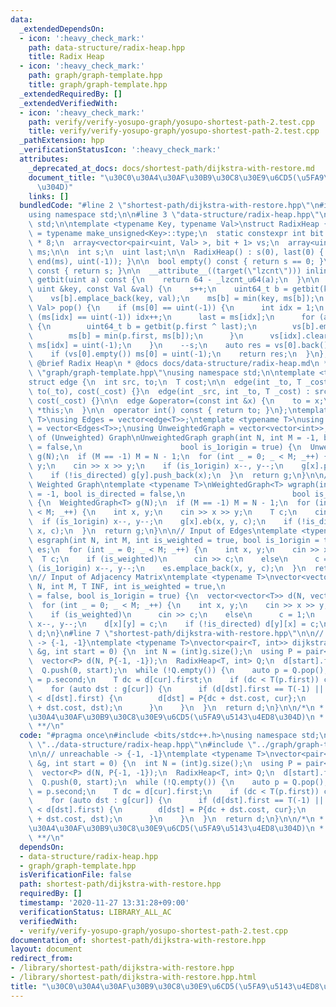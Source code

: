 ```yaml
---
data:
  _extendedDependsOn:
  - icon: ':heavy_check_mark:'
    path: data-structure/radix-heap.hpp
    title: Radix Heap
  - icon: ':heavy_check_mark:'
    path: graph/graph-template.hpp
    title: graph/graph-template.hpp
  _extendedRequiredBy: []
  _extendedVerifiedWith:
  - icon: ':heavy_check_mark:'
    path: verify/verify-yosupo-graph/yosupo-shortest-path-2.test.cpp
    title: verify/verify-yosupo-graph/yosupo-shortest-path-2.test.cpp
  _pathExtension: hpp
  _verificationStatusIcon: ':heavy_check_mark:'
  attributes:
    _deprecated_at_docs: docs/shortest-path/dijkstra-with-restore.md
    document_title: "\u30C0\u30A4\u30AF\u30B9\u30C8\u30E9\u6CD5(\u5FA9\u5143\u4ED8\
      \u304D)"
    links: []
  bundledCode: "#line 2 \"shortest-path/dijkstra-with-restore.hpp\"\n#include <bits/stdc++.h>\n\
    using namespace std;\n\n#line 3 \"data-structure/radix-heap.hpp\"\nusing namespace\
    \ std;\n\ntemplate <typename Key, typename Val>\nstruct RadixHeap {\n  using uint\
    \ = typename make_unsigned<Key>::type;\n  static constexpr int bit = sizeof(Key)\
    \ * 8;\n  array<vector<pair<uint, Val> >, bit + 1> vs;\n  array<uint, bit + 1>\
    \ ms;\n\n  int s;\n  uint last;\n\n  RadixHeap() : s(0), last(0) { fill(begin(ms),\
    \ end(ms), uint(-1)); }\n\n  bool empty() const { return s == 0; }\n\n  int size()\
    \ const { return s; }\n\n  __attribute__((target(\"lzcnt\"))) inline uint64_t\
    \ getbit(uint a) const {\n    return 64 - _lzcnt_u64(a);\n  }\n\n  void push(const\
    \ uint &key, const Val &val) {\n    s++;\n    uint64_t b = getbit(key ^ last);\n\
    \    vs[b].emplace_back(key, val);\n    ms[b] = min(key, ms[b]);\n  }\n\n  pair<uint,\
    \ Val> pop() {\n    if (ms[0] == uint(-1)) {\n      int idx = 1;\n      while\
    \ (ms[idx] == uint(-1)) idx++;\n      last = ms[idx];\n      for (auto &p : vs[idx])\
    \ {\n        uint64_t b = getbit(p.first ^ last);\n        vs[b].emplace_back(p);\n\
    \        ms[b] = min(p.first, ms[b]);\n      }\n      vs[idx].clear();\n     \
    \ ms[idx] = uint(-1);\n    }\n    --s;\n    auto res = vs[0].back();\n    vs[0].pop_back();\n\
    \    if (vs[0].empty()) ms[0] = uint(-1);\n    return res;\n  }\n};\n\n/**\n *\
    \ @brief Radix Heap\n * @docs docs/data-structure/radix-heap.md\n */\n#line 3\
    \ \"graph/graph-template.hpp\"\nusing namespace std;\n\ntemplate <typename T>\n\
    struct edge {\n  int src, to;\n  T cost;\n\n  edge(int _to, T _cost) : src(-1),\
    \ to(_to), cost(_cost) {}\n  edge(int _src, int _to, T _cost) : src(_src), to(_to),\
    \ cost(_cost) {}\n\n  edge &operator=(const int &x) {\n    to = x;\n    return\
    \ *this;\n  }\n\n  operator int() const { return to; }\n};\ntemplate <typename\
    \ T>\nusing Edges = vector<edge<T>>;\ntemplate <typename T>\nusing WeightedGraph\
    \ = vector<Edges<T>>;\nusing UnweightedGraph = vector<vector<int>>;\n\n// Input\
    \ of (Unweighted) Graph\nUnweightedGraph graph(int N, int M = -1, bool is_directed\
    \ = false,\n                      bool is_1origin = true) {\n  UnweightedGraph\
    \ g(N);\n  if (M == -1) M = N - 1;\n  for (int _ = 0; _ < M; _++) {\n    int x,\
    \ y;\n    cin >> x >> y;\n    if (is_1origin) x--, y--;\n    g[x].push_back(y);\n\
    \    if (!is_directed) g[y].push_back(x);\n  }\n  return g;\n}\n\n// Input of\
    \ Weighted Graph\ntemplate <typename T>\nWeightedGraph<T> wgraph(int N, int M\
    \ = -1, bool is_directed = false,\n                        bool is_1origin = true)\
    \ {\n  WeightedGraph<T> g(N);\n  if (M == -1) M = N - 1;\n  for (int _ = 0; _\
    \ < M; _++) {\n    int x, y;\n    cin >> x >> y;\n    T c;\n    cin >> c;\n  \
    \  if (is_1origin) x--, y--;\n    g[x].eb(x, y, c);\n    if (!is_directed) g[y].eb(y,\
    \ x, c);\n  }\n  return g;\n}\n\n// Input of Edges\ntemplate <typename T>\nEdges<T>\
    \ esgraph(int N, int M, int is_weighted = true, bool is_1origin = true) {\n  Edges<T>\
    \ es;\n  for (int _ = 0; _ < M; _++) {\n    int x, y;\n    cin >> x >> y;\n  \
    \  T c;\n    if (is_weighted)\n      cin >> c;\n    else\n      c = 1;\n    if\
    \ (is_1origin) x--, y--;\n    es.emplace_back(x, y, c);\n  }\n  return es;\n}\n\
    \n// Input of Adjacency Matrix\ntemplate <typename T>\nvector<vector<T>> adjgraph(int\
    \ N, int M, T INF, int is_weighted = true,\n                           bool is_directed\
    \ = false, bool is_1origin = true) {\n  vector<vector<T>> d(N, vector<T>(N, INF));\n\
    \  for (int _ = 0; _ < M; _++) {\n    int x, y;\n    cin >> x >> y;\n    T c;\n\
    \    if (is_weighted)\n      cin >> c;\n    else\n      c = 1;\n    if (is_1origin)\
    \ x--, y--;\n    d[x][y] = c;\n    if (!is_directed) d[y][x] = c;\n  }\n  return\
    \ d;\n}\n#line 7 \"shortest-path/dijkstra-with-restore.hpp\"\n\n// unreachable\
    \ -> {-1, -1}\ntemplate <typename T>\nvector<pair<T, int>> dijkstra_restore(WeightedGraph<T>\
    \ &g, int start = 0) {\n  int N = (int)g.size();\n  using P = pair<T, int>;\n\
    \  vector<P> d(N, P{-1, -1});\n  RadixHeap<T, int> Q;\n  d[start].first = 0;\n\
    \  Q.push(0, start);\n  while (!Q.empty()) {\n    auto p = Q.pop();\n    int cur\
    \ = p.second;\n    T dc = d[cur].first;\n    if (dc < T(p.first)) continue;\n\
    \    for (auto dst : g[cur]) {\n      if (d[dst].first == T(-1) || dc + dst.cost\
    \ < d[dst].first) {\n        d[dst] = P{dc + dst.cost, cur};\n        Q.push(dc\
    \ + dst.cost, dst);\n      }\n    }\n  }\n  return d;\n}\n\n/*\n * @brief \u30C0\
    \u30A4\u30AF\u30B9\u30C8\u30E9\u6CD5(\u5FA9\u5143\u4ED8\u304D)\n * @docs docs/shortest-path/dijkstra-with-restore.md\n\
    \ **/\n"
  code: "#pragma once\n#include <bits/stdc++.h>\nusing namespace std;\n\n#include\
    \ \"../data-structure/radix-heap.hpp\"\n#include \"../graph/graph-template.hpp\"\
    \n\n// unreachable -> {-1, -1}\ntemplate <typename T>\nvector<pair<T, int>> dijkstra_restore(WeightedGraph<T>\
    \ &g, int start = 0) {\n  int N = (int)g.size();\n  using P = pair<T, int>;\n\
    \  vector<P> d(N, P{-1, -1});\n  RadixHeap<T, int> Q;\n  d[start].first = 0;\n\
    \  Q.push(0, start);\n  while (!Q.empty()) {\n    auto p = Q.pop();\n    int cur\
    \ = p.second;\n    T dc = d[cur].first;\n    if (dc < T(p.first)) continue;\n\
    \    for (auto dst : g[cur]) {\n      if (d[dst].first == T(-1) || dc + dst.cost\
    \ < d[dst].first) {\n        d[dst] = P{dc + dst.cost, cur};\n        Q.push(dc\
    \ + dst.cost, dst);\n      }\n    }\n  }\n  return d;\n}\n\n/*\n * @brief \u30C0\
    \u30A4\u30AF\u30B9\u30C8\u30E9\u6CD5(\u5FA9\u5143\u4ED8\u304D)\n * @docs docs/shortest-path/dijkstra-with-restore.md\n\
    \ **/\n"
  dependsOn:
  - data-structure/radix-heap.hpp
  - graph/graph-template.hpp
  isVerificationFile: false
  path: shortest-path/dijkstra-with-restore.hpp
  requiredBy: []
  timestamp: '2020-11-27 13:31:28+09:00'
  verificationStatus: LIBRARY_ALL_AC
  verifiedWith:
  - verify/verify-yosupo-graph/yosupo-shortest-path-2.test.cpp
documentation_of: shortest-path/dijkstra-with-restore.hpp
layout: document
redirect_from:
- /library/shortest-path/dijkstra-with-restore.hpp
- /library/shortest-path/dijkstra-with-restore.hpp.html
title: "\u30C0\u30A4\u30AF\u30B9\u30C8\u30E9\u6CD5(\u5FA9\u5143\u4ED8\u304D)"
---
```

